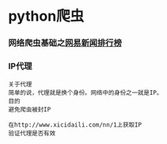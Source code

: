 # python爬虫

### 网络爬虫基础之[网易新闻排行榜](http://news.163.com/rank)

### IP代理

```
关于代理
简单的说，代理就是换个身份。网络中的身份之一就是IP。
目的
避免爬虫被封IP 

在http://www.xicidaili.com/nn/1上获取IP
验证代理是否有效
```
